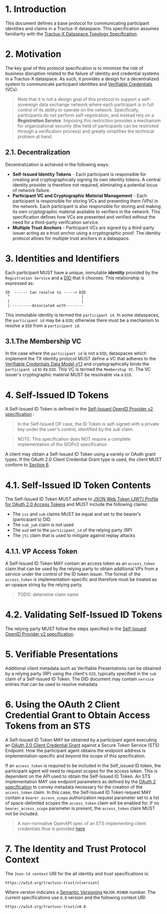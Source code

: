 # 1. Introduction

This document defines a base protocol for communicating participant identities and claims in a Tractus-X dataspace. This
specification assumes familiarity with the [Tractus-X Dataspace Topology Specification](tx.dataspace.topology.md).

# 2. Motivation

The key goal of this protocol specification is to minimize the risk of business disruption related to the failure of
identity and credential systems in a Tractus-X dataspace. As such, it provides a design for a decentralized system to
communicate participant identities and [Verifiable Credentials](https://www.w3.org/TR/vc-data-model/) (VCs).

> Note that it is not a design goal of this protocol to support a self-sovereign data exchange network where each
> participant is in full control of its ability to operate on the network. Specifically, participants do not perform
> self-registration, and instead rely on a _**Registration Service**_. Imposing this restriction provides a mechanism
> for organizational security (the field of participants can be restricted through a verification process) and greatly
> simplifies the technical problem at hand.

## 2.1. Decentralization

Decentralization is achieved in the following ways:

- **Self-Issued Identity Tokens** - Each participant is responsible for creating and cryptographically signing its own
  identity tokens. A central identity provider is therefore not required, eliminating a potential locus of network
  failure.
- **Participant VC and Cryptographic Material Management** - Each participant is responsible for storing VCs and
  presenting them (VPs) in the network. Each participant is also responsible for storing and making its own
  cryptographic material available to verifiers in the network. This specification defines how VCs are presented and
  verified without the need for a third-party verification service.
- **Multiple Trust Anchors** - Participant VCs are signed by a third-party issuer acting as a trust anchor using a
  cryptographic proof. The identity protocol allows for multiple trust anchors in a dataspace.

# 3. Identities and Identifiers

Each participant MUST have a unique, immutable **_identity_** provided by the `Registration Service` and
a [DID](https://github.com/w3c/did-core) that it chooses. This relationship is expressed as:

```
ID  ------ Can resolve to -----> DID
 ^                                |
 |                                |
 |----------Associated with--------                               
```

This immutable identity is termed the `participant id`. In some dataspaces, the `participant id` may be a `DID`;
otherwise there must be a mechanism to resolve a `DID` from a `participant id`.

## 3.1.The Membership VC

In the case where the `participant id` is not a `DID`, dataspaces which implement the TX identity protocol MUST define a
VC that adheres to the [Verifiable Credentials Data Model v1.1](https://www.w3.org/TR/vc-data-model/) and
cryptographically binds the `participant id` to its `DID`. This VC is termed the `Membership VC`. The VC issuer's
cryptographic material MUST be resolvable via a `DID`.

# 4. Self-Issued ID Tokens

A Self-Issued ID Token is defined in
the [Self-Issued OpenID Provider v2 specification](https://openid.net/specs/openid-connect-self-issued-v2-1_0.html#section-1.1) :

> In the Self-Issued OP case, the ID Token is self-signed with a private key under the user's control, identified by the
> *sub* claim.

> NOTE: This specification does NOT require a complete implementation of the SIOPv2 specification

A client may obtain a Self-Issued ID Token using a variety or OAuth grant types. If the OAuth 2.0 Client Credential
Grant type is used, the client MUST conform
to [Section 6](#6-using-the-oauth-2-client-credential-grant-to-obtain-access-tokens-from-an-sts).

# 4.1. Self-Issued ID Token Contents

The Self-Issued ID Token MUST adhere
to [JSON Web Token (JWT) Profile for OAuth 2.0 Access Tokens](https://datatracker.ietf.org/doc/html/rfc9068) and MUST
include the following claims:

- The `iss` and `sub` claims MUST be equal and set to the bearer's (participant's) DID.
- The `sub_jwk` claim is not used
- The `aud` set to the `participant_id` of the relying party (RP)
- The `jti` claim that is used to mitigate against replay attacks

## 4.1.1. VP Access Token

A Self-Issued ID Token MAY contain an access token as an `access_token` claim that can be used by the relying party to
obtain additional VPs from a service under the control of the ID token issuer. The format of the `access_token` is
implementation-specific and therefore must be treated as an opaque string by the relying party.

> TODO: determine claim name

# 4.2. Validating Self-Issued ID Tokens

The relying party MUST follow the steps specified in
the [Self-Issued OpenID Provider v2 specification](https://openid.net/specs/openid-connect-self-issued-v2-1_0.html#section-11.1).

# 5. Verifiable Presentations

Additional client metadata such as Verifiable Presentations can be obtained by a relying party (RP) using the
client's `DID`, typically specified in the `sub` claim of a Self-Issued ID Token. The DID document may contain `service`
entries that can be used to resolve metadata.

# 6. Using the OAuth 2 Client Credential Grant to Obtain Access Tokens from an STS

A Self-Issued ID Token MAY be obtained by a participant agent executing
an [OAuth 2.0 Client Credential Grant](https://www.rfc-editor.org/rfc/rfc6749.html#section-4.4) against a Secure Token
Service (STS) Endpoint. How the participant agent obtains the endpoint address is implementation-specific and beyond the
scope of this specification.

If an `access_token` is required to be included in the Self_issued ID token, the participant agent will need to request
scopes for the access token. This is dependent on the API used to obtain the Self-Issued ID Token. An STS implementation
MAY use endpoint parameters as defined by
the [OAuth 2 specification](https://www.rfc-editor.org/rfc/rfc6749.html#section-8.2) to convey metadata necessary for
the creation of the `access_token` claim. In this case, the Self-Issued ID Token request MAY contain
a `bearer_access_scope` authorization request parameter set to a
list of space-delimited scopes the `access_token` claim will be enabled for. If no `bearer_access_scope` parameter is
present, the `access_token` claim MUST not be included.

> A non-normative OpenAPI spec of an STS implementing client credentials flow is
> provided [here](./identity-trust-sts-api.yaml)

# 7. The Identity and Trust Protocol Context

The `Json-ld context` URI for the all identity and trust specifications is:

`https://w3id.org/tractusx-trust/v[version]`

Where version indicates a [Semantic Versioning](https://semver.org/) `MAJOR.MINOR` number. The current specifications
use `0.8` version and the following context URI:

`https://w3id.org/tractusx-trust/v0.8`
